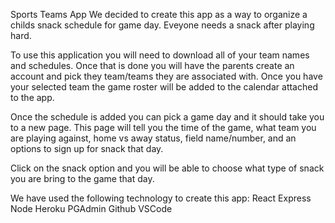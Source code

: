 Sports Teams App
We decided to create this app as a way to organize a childs snack schedule for game day. Eveyone needs a snack after playing hard. 

To use this application you will need to download all of your team names and schedules. Once that is done you will have the parents create an account and pick they team/teams they are associated with. Once you have your selected team the game roster will be added to the calendar attached to the app. 

Once the schedule is added you can pick a game day and it should take you to a new page. This page will tell you the time of the game, what team you are playing against, home vs away status, field name/number, and an options to sign up for snack that day. 

Click on the snack option and you will be able to choose what type of snack you are bring to the game that day. 

We have used the following technology to create this app: 
React
Express
Node
Heroku
PGAdmin
Github 
VSCode

